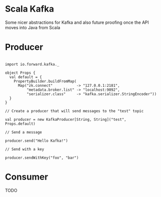 # Scala Kafka

Some nicer abstractions for Kafka and also future proofing once the API moves into Java from Scala

# Producer


```

import io.forward.kafka._

object Props {
  val default = {
    PropertyBuilder.buildFromMap(
      Map("zk.connect"           -> "127.0.0.1:2181",
          "metadata.broker.list" -> "localhost:9092",
          "serializer.class"     -> "kafka.serializer.StringEncoder"))
  }
}

// Create a producer that will send messages to the "test" topic

val producer = new KafkaProducer[String, String]("test", Props.default)

// Send a message

producer.send("Hello Kafka!")

// Send with a key

producer.sendWithKey("foo", "bar")

```

# Consumer

TODO